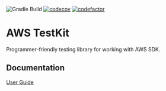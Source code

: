 ![Gradle Build](https://github.com/arhohuttunen/awstestkit/workflows/Gradle%20Build/badge.svg)
[![codecov](https://codecov.io/gh/arhohuttunen/awstestkit/branch/main/graph/badge.svg)](https://codecov.io/gh/arhohuttunen/awstestkit)
[![codefactor](https://www.codefactor.io/repository/github/arhohuttunen/awstestkit/badge/main)](https://www.codefactor.io/repository/github/arhohuttunen/awstestkit/overview/main)

# AWS TestKit

Programmer-friendly testing library for working with AWS SDK.

## Documentation

[User Guide]

[User Guide]: https://arhohuttunen.github.io/awstestkit/docs/snapshot
